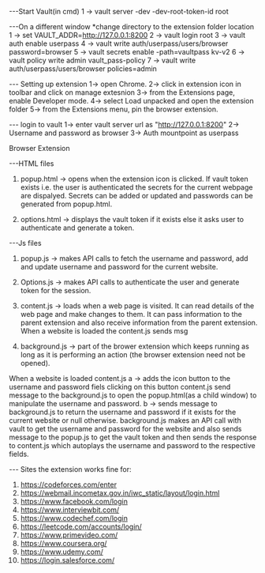 ---Start Vault(in cmd)
1 -> vault server -dev -dev-root-token-id root

---On a different window
*change directory to the extension folder location 
1 -> set VAULT_ADDR=http://127.0.0.1:8200
2 -> vault login root
3 -> vault auth enable userpass
4 -> vault write auth/userpass/users/browser password=browser
5 -> vault secrets enable -path=vaultpass kv-v2
6 -> vault policy write admin vault_pass-policy
7 -> vault write auth/userpass/users/browser policies=admin

--- Setting up extension
1-> open Chrome.
2-> click in extension icon in toolbar and click on manage extesnion
3-> from the Extensions page, enable Developer mode.
4-> select Load unpacked and open the extension folder
5-> from the Extensions menu, pin the browser extension.

--- login to vault
1-> enter vault server url as "http://127.0.0.1:8200"
2-> Username and password as browser
3-> Auth mountpoint as userpass

Browser Extension

---HTML files
1. popup.html -> opens when the extension icon is clicked.
If vault token exists i.e. the user is authenticated the secrets for the current webpage are dispalyed.
Secrets can be added or updated and passwords can be generated from popup.html.

2. options.html -> displays the vault token if it exists else it asks user to authenticate and generate a token.

---Js files
1. popup.js -> makes API calls to fetch the username and password, add and update username and password for the current website.

2. Options.js -> makes API calls to authenticate the user and generate token for the session.
   
3. content.js -> loads when a web page is visited. It can read details of the web page and make changes to them. It can pass information to the parent extension and also receive information from the parent extension. When a website is loaded the content.js sends msg 

4. background.js -> part of the brower extension which keeps running as long as it is performing an action (the browser extension need not be opened).
 
When a website is loaded content.js 
a -> adds the icon button to the username and password fiels
clicking on this button content.js send message to the background.js to open the popup.html(as a child window) to manipulate the username and password.
b -> sends message to background.js to return the username and password if it exists for the current website or null otherwise. background.js makes an API call with vault to get the username and password for the website and also sends message to the popup.js to get the vault token and then sends the response to content.js which autoplays the username and password to the respective fields. 

--- Sites the extension works fine for:
1. https://codeforces.com/enter
2. https://webmail.incometax.gov.in/iwc_static/layout/login.html
3. https://www.facebook.com/login
4. https://www.interviewbit.com/
5. https://www.codechef.com/login
6. https://leetcode.com/accounts/login/
7. https://www.primevideo.com/
8. https://www.coursera.org/
9. https://www.udemy.com/
10. https://login.salesforce.com/


